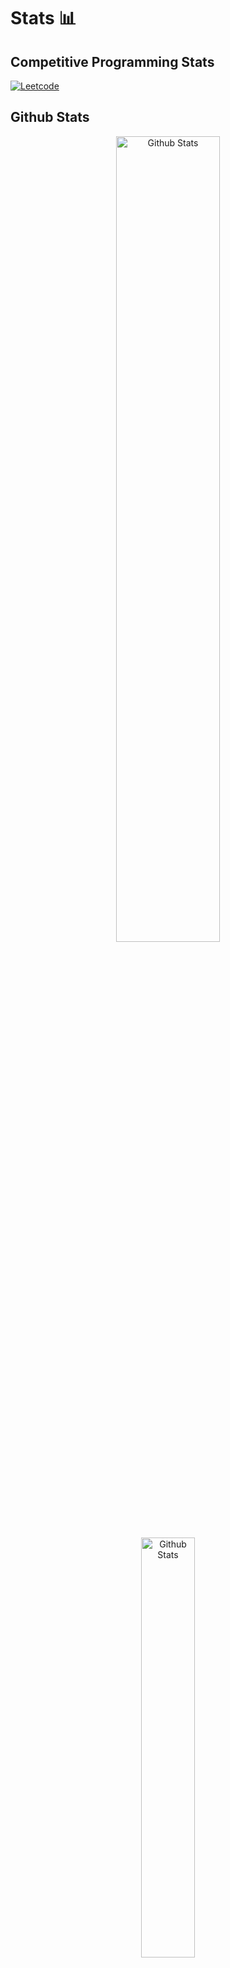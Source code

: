 <h1><b>Stats 📊</b></h1>

## **Competitive Programming Stats** 

<a href="https://leetcode.com/ItsPranavz/"> ![Leetcode](https://cp-logo.vercel.app/leetcode/ItsPranavz)</a>


## **Github Stats** 
<div align="center">
<img src="https://github-readme-stats.vercel.app/api?username=itspranavz&show_icons=true&theme=tokyonight" width=57.5% alt="Github Stats" align="center"> 
</div>
<div align="center">
<img src="https://github-readme-stats.vercel.app/api/top-langs/?username=itspranavz&layout=compact&theme=tokyonight&langs_count=8" width=41.5% alt="Github Stats" align="center">
</div>
<div align="center">
<img width=70% src="https://github-readme-streak-stats.herokuapp.com/?user=itspranavz&theme=dark" alt="itspranavz" />
</div>
<div align="center">
[![trophy](https://github-profile-trophy.vercel.app/?username=itspranavz&theme=darkhub&column=9)](https://github.com/ryo-ma/github-profile-trophy)
</div>
